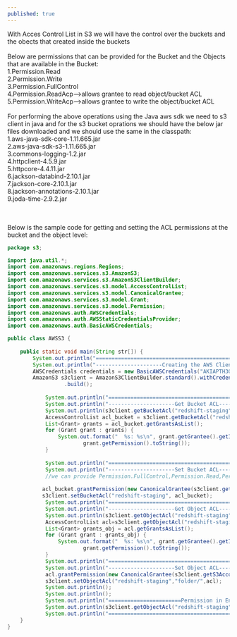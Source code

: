 ```yaml
---
published: true
---
```


With Acces Control List in S3 we will have the control over the buckets and the obects that created inside the buckets<br/>
<br/>
Below are permissions that can be provided for the Bucket and the Objects that are available in the Bucket:<br/>
1.Permission.Read<br/>
2.Permission.Write<br/>
3.Permission.FullControl<br/>
4.Permission.ReadAcp-->allows grantee to read object/bucket ACL<br/>
5.Permission.WriteAcp-->allows grantee to write the object/bucket ACL<br/> 
<br/>
For performing the above operations using the Java aws sdk we need to s3 client in java and for the s3 bucket oprations we should have the below jar files downloaded and we should use the same in the classpath:<br/>
1.aws-java-sdk-core-1.11.665.jar<br/>
2.aws-java-sdk-s3-1.11.665.jar<br/>
3.commons-logging-1.2.jar<br/>
4.httpclient-4.5.9.jar<br/>
5.httpcore-4.4.11.jar<br/>
6.jackson-databind-2.10.1.jar<br/>
7.jackson-core-2.10.1.jar<br/>
8.jackson-annotations-2.10.1.jar<br/>
9.joda-time-2.9.2.jar<br/>

<br/><br/>
Below is the sample code for getting and setting the ACL permissions at the bucket and the object level:<br/>
```java
package s3;

import java.util.*;
import com.amazonaws.regions.Regions;
import com.amazonaws.services.s3.AmazonS3;
import com.amazonaws.services.s3.AmazonS3ClientBuilder;
import com.amazonaws.services.s3.model.AccessControlList;
import com.amazonaws.services.s3.model.CanonicalGrantee;
import com.amazonaws.services.s3.model.Grant;
import com.amazonaws.services.s3.model.Permission;
import com.amazonaws.auth.AWSCredentials;
import com.amazonaws.auth.AWSStaticCredentialsProvider;
import com.amazonaws.auth.BasicAWSCredentials;

public class AWSS3 {
	
	public static void main(String str[]) {
	    System.out.println("============================================================");
	    System.out.println("---------------------Creating the AWS Client----------------");
		AWSCredentials credentials = new BasicAWSCredentials("AKIAPTH3QTKNIFJDSQ","0VIAqX1X89eFysafdsajqGE5drKJbddjs0cU6bWbAFr");
		AmazonS3 s3client = AmazonS3ClientBuilder.standard().withCredentials(new AWSStaticCredentialsProvider(credentials)).withRegion(Regions.US_EAST_1)
				  .build();
		
		    System.out.println("============================================================");
		    System.out.println("---------------------Get Bucket ACL-------------------------");
		    System.out.println(s3client.getBucketAcl("redshift-staging"));
		    AccessControlList acl_bucket = s3client.getBucketAcl("redshift-staging");
		    List<Grant> grants = acl_bucket.getGrantsAsList();
		    for (Grant grant : grants) {
		        System.out.format("  %s: %s\n", grant.getGrantee().getIdentifier(),
		                grant.getPermission().toString());
		    }
		    
		    System.out.println("============================================================");
		    System.out.println("---------------------Set Bucket ACL-------------------------");
		    //we can provide Permission.FullControl,Permission.Read,Permission.Write,Permission.ReadAcp.Permission.WriteAcp
		    
		   acl_bucket.grantPermission(new CanonicalGrantee(s3client.getS3AccountOwner().getId()), Permission.Read);
		   s3client.setBucketAcl("redshift-staging", acl_bucket);
		    System.out.println("============================================================");
		    System.out.println("---------------------Get Object ACL-------------------------");
		    System.out.println(s3client.getObjectAcl("redshift-staging", "folder/"));
		    AccessControlList acl=s3client.getObjectAcl("redshift-staging", "folder/");
		    List<Grant> grants_obj = acl.getGrantsAsList();
		    for (Grant grant : grants_obj) {
		        System.out.format("  %s: %s\n", grant.getGrantee().getIdentifier(),
		                grant.getPermission().toString());
		    }
		    System.out.println("============================================================");
		    System.out.println("---------------------Set Object ACL-------------------------");
		    acl.grantPermission(new CanonicalGrantee(s3client.getS3AccountOwner().getId()),Permission.Read);
		    s3client.setObjectAcl("redshift-staging","folder/",acl);
		    System.out.println();
		    System.out.println();
		    System.out.println("=======================Permission in End====================");
		    System.out.println(s3client.getObjectAcl("redshift-staging", "folder/"));
		    System.out.println("============================================================");
	}
}
```
